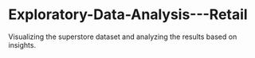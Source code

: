 # Exploratory-Data-Analysis---Retail
Visualizing the superstore dataset and analyzing the results based on insights.
